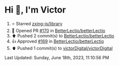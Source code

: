 <h1>Hi 👋, I'm Victor </h1>

<!--RECENT_ACTIVITY:start-->
1. ⭐ Starred [zxing-js/library](https://github.com/zxing-js/library)<br>
2. 💪 Opened PR [#170](https://github.com/BetterLectio/betterLectio/pull/170) in [BetterLectio/betterLectio](https://github.com/BetterLectio/betterLectio)<br>
3. ⬆️ Pushed 2 commit(s) to [BetterLectio/betterLectio](https://github.com/BetterLectio/betterLectio)<br>
4. 👍 Approved [#169](https://github.com/BetterLectio/betterLectio/pull/169#pullrequestreview-1483740709) in [BetterLectio/betterLectio](https://github.com/BetterLectio/betterLectio)<br>
5. ⬆️ Pushed 1 commit(s) to [victorDigital/victorDigital](https://github.com/victorDigital/victorDigital)<br>
<!--RECENT_ACTIVITY:end-->

<!--RECENT_ACTIVITY:last_update-->
Last Updated: Sunday, June 18th, 2023, 11:10:56 PM
<!--RECENT_ACTIVITY:last_update_end-->
